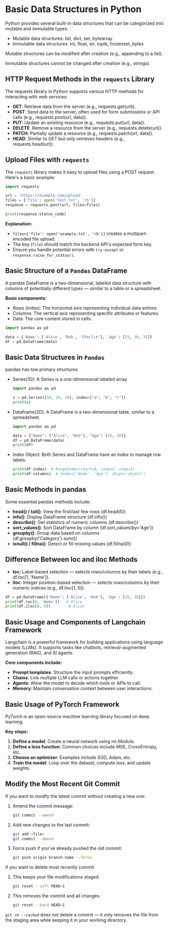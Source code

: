 # Basic Data Structures in Python

Python provides several built-in data structures that can be categorized into mutable and immutable types:

- Mutable data structures: list, dict, set, bytearray
- Immutable data structures: int, float, str, tuple, frozenset, bytes

Mutable structures can be modified after creation (e.g., appending to a list).

Immutable structures cannot be changed after creation (e.g., strings).

## HTTP Request Methods in the `requests` Library

The requests library in Python supports various HTTP methods for interacting with web services:
- **GET**: Retrieve data from the server (e.g., requests.get(url)).
- **POST**: Send data to the server, often used for form submissions or API calls (e.g., requests.post(url, data)).
- **PUT**: Update an existing resource (e.g., requests.put(url, data)).
- **DELETE**: Remove a resource from the server (e.g., requests.delete(url)).
- **PATCH**: Partially update a resource (e.g., requests.patch(url, data)).
- **HEAD**: Similar to GET but only retrieves headers (e.g., requests.head(url)).

## Upload Files with `requests`

The `requests` library makes it easy to upload files using a POST request. Here's a basic example:

```python
import requests

url = 'https://example.com/upload'
files = {'file': open('test.txt', 'rb')}
response = requests.post(url, files=files)

print(response.status_code)
```
**Explanation:**

- `files={'file': open('example.txt', 'rb')}` creates a multipart-encoded file upload.
- The key (`file`) should match the backend API's expected form key.
- Ensure you handle potential errors with `try-except` or `response.raise_for_status()`.

## Basic Structure of a `Pandas` DataFrame
A pandas DataFrame is a two-dimensional, labeled data structure with columns of potentially different types — similar to a table or a spreadsheet.

**Basic components:**
- Rows (index): The horizontal axis representing individual data entries.
- Columns: The vertical axis representing specific attributes or features.
- Data: The core content stored in cells.

```python
import pandas as pd

data = {'Name': ['Alice', 'Bob', 'Charlie'], 'Age': [25, 30, 35]}
df = pd.DataFrame(data)
```

## Basic Data Structures in `Pandas`

pandas has tow primary structures
- Series(1D): A Series is a one-dimensional labeled array.
    ```python
    import pandas as pd

    s = pd.Series([10, 20, 30], index=["a", "b", "c"])
    print(s)
    ```

- Dataframe(2D): A DataFrame is a two-dimensional table, similar to a spreadsheet.
    ```python
    import pandas as pd
    
    data = {"Name": ["Alice", "Bob"], "Age": [25, 30]}
    df = pd.DataFrame(data)
    print(df)
    ```

- Index Object: Both Series and DataFrame have an Index to manage row labels.
    ```python
    print(df.index)  # RangeIndex(start=0, stop=2, step=1)
    print(df.columns)  # Index(['Name', 'Age'], dtype='object') 
    ```

## Basic Methods in pandas
Some essential pandas methods include:

- **head() / tail()**: View the first/last few rows (df.head(5))
- **info()**: Display DataFrame structure (df.info())
- **describe()**: Get statistics of numeric columns (df.describe())
- **sort_values()**: Sort DataFrame by column (df.sort_values(by='Age'))
- **groupby()**: Group data based on columns (df.groupby('Category').sum())
- **isnull() / fillna()**: Detect or fill missing values (df.fillna(0))


## Difference Between loc and iloc Methods
- **loc:** Label-based selection — selects rows/columns by their labels (e.g., df.loc[1, 'Name']).
- **iloc**: Integer position-based selection — selects rows/columns by their numeric indices (e.g., df.iloc[1, 0]).

```python
df = pd.DataFrame({'Name': ['Alice', 'Bob'], 'Age': [25, 30]})
print(df.loc[0, 'Name'])   # Alice
print(df.iloc[0, 0])        # Alice
```

## Basic Usage and Components of Langchain Framework
Langchain is a powerful framework for building applications using language models (LLMs). It supports tasks like chatbots, retrieval-augmented generation (RAG), and AI agents.

**Core components include:**
- **Prompt templates**: Structure the input prompts efficiently.
- **Chains**: Link multiple LLM calls or actions together.
- **Agents**: Allow the model to decide which tools or APIs to call.
- **Memory**: Maintain conversation context between user interactions.


## Basic Usage of PyTorch Framework
PyTorch is an open-source machine learning library focused on deep learning.

**Key steps:**

1. **Define a model**: Create a neural network using nn.Module.
2. **Define a loss function**: Common choices include MSE, CrossEntropy, etc.
3. **Choose an optimizer**: Examples include SGD, Adam, etc.
4. **Train the model**: Loop over the dataset, compute loss, and update weights.

## Modify the Most Recent Git Commit
If you want to modify the latest commit without creating a new one:

1. Amend the commit message:
    ```bash
    git commit --amend
    ```

2. Add new changes to the last commit:
    ```bash
    git add <file>
    git commit --amend
    ```
   
3. Force push if you've already pushed the old commit:
    ```bash
    git push origin branch-name --force
    ```
if you want to delete most recently commit

1. This keeps your file modifications staged.
    ```bash
    git reset --soft HEAD~1
    ```

2. This removes the commit and all changes.
    ```bash
    git reset --hard HEAD~1
    ```

`git rm --cached` does not delete a commit — it only removes the file from the staging area while keeping it in your working directory.